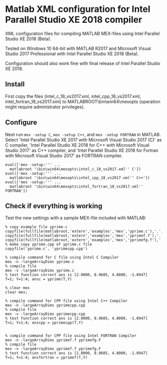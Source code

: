 # Matlab XML configuration for Intel Parallel Studio XE 2018 compiler
 
XML configuration files for compiling MATLAB MEX-files using
Intel Parallel Studio XE 2018 (Beta).

Tested on Windows 10 64-bit with MATLAB R2017 and Microsoft Visual Studio 2017
Professional with Intel Parallel Studio XE 2018 (Beta).

Configuration should also work fine with final release of Intel Parallel
Studio XE 2018.

## Install
First copy the files (intel_c_18_vs2017.xml, intel_cpp_18_vs2017.xml,
intel_fortran_18_vs2017.xml) to MATLABROOT\\bin\\win64\\mexopts (operation
might require administrator privileges).

## Configure
Next run `mex -setup C`, `mex -setup C++`, and `mex -setup FORTRAN` in MATLAB.  
Select 'Intel Parallel Studio XE 2017 with Microsoft Visual Studio 2017 (C)'
as C compiler, 'Intel Parallel Studio XE 2018 for C++ with Microsoft Visual
Studio 2017' as C++ compiler, and  'Intel Parallel Studio XE 2018 for Fortran
with Microsoft Visual Studio 2017' as FORTRAN compiler.

```
eval(['mex -setup:''' ...
  matlabroot '\bin\win64\mexopts\intel_c_18_vs2017.xml'' C'])
eval(['mex -setup:''' ...
  matlabroot '\bin\win64\mexopts\intel_cpp_18_vs2017.xml'' C++'])
eval(['mex -setup:''' ...
  matlabroot '\bin\win64\mexopts\intel_fortran_18_vs2017.xml'' FORTRAN'])
```

## Check if everything is working
Test the new settings with a sample MEX-file included with MATLAB:
```
% copy example file yprime.c
copyfile(fullfile(matlabroot,'extern','examples','mex','yprime.c'),'.','f')
copyfile(fullfile(matlabroot,'extern','examples','mex','yprimef.f'),'.','f')
copyfile(fullfile(matlabroot,'extern','examples','mex','yprimefg.f'),'.','f')
% make copy yprime.cpp of yprime.c file
copyfile('yprime.c', 'yprimecpp.cpp')

% compile command for C file using Intel C Compiler
mex -n -largeArrayDims yprime.c
% compile file
mex -v -largeArrayDims yprime.c
% test function correct ans is [2.0000, 8.9685, 4.0000, -1.0947]
T=1; Y=1:4; ansc = yprime(T,Y)

% clear mex
clear mex;

% compile command for CPP file using Intel C++ Compiler
mex -n -largeArrayDims yprimecpp.cpp
% compile file
mex -v -largeArrayDims yprimecpp.cpp
% test function correct ans is [2.0000, 8.9685, 4.0000, -1.0947]
T=1; Y=1:4; anscpp = yprimecpp(T,Y)


% compile command for CPP file using Intel FORTRAN Compiler
mex -n -largeArrayDims yprimef.f yprimefg.F
% compile file
mex -v -largeArrayDims yprimef.f yprimefg.F
% test function correct ans is [2.0000, 8.9685, 4.0000, -1.0947]
T=1; Y=1:4; ansfortran = yprimef(T,Y)
```
